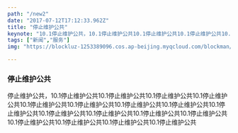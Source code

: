 ```yaml
---
path: "/new2"
date: "2017-07-12T17:12:33.962Z"
title: "停止维护公共"
keynote: "10.1停止维护公共，10.1停止维护公共10.1停止维护公共10.1停止维护公共10.1停止维护公共10.1停止维护公共10.1停止维护公共10.1停止维护公共10.1停止维护公共10.1停止维护公共10.1停止维护公共10.1停止维护公共10.1停止维护公共10.1停止维护公共10.1停止维护公共10.1停止维护公共10.1停止维护公共10.1停止维护公共"
tags: ["新闻","服务"]
img: "https://blockluz-1253389096.cos.ap-beijing.myqcloud.com/blockman/094252.jpg"

---
```


### **停止维护公共**

停止维护公共，10.1停止维护公共10.1停止维护公共10.1停止维护公共10.1停止维护公共10.1停止维护公共10.1停止维护公共10.1停止维护公共10.1停止维护公共10.1停止维护公共10.1停止维护公共10.1停止维护公共10.1停止维护公共10.1停止维护公共10.1停止维护公共10.1停止维护公共10.1停止维护公共10.1停止维护公共

